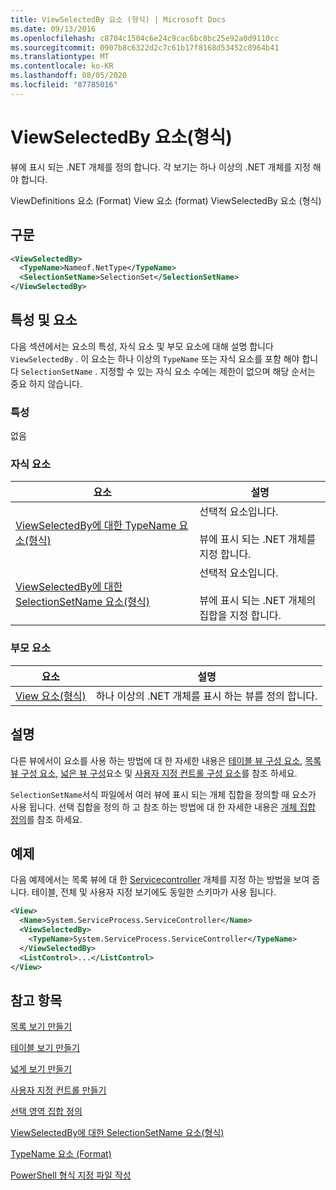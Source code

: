 ```yaml
---
title: ViewSelectedBy 요소 (형식) | Microsoft Docs
ms.date: 09/13/2016
ms.openlocfilehash: c8704c1504c6e24c9cac6bc8bc25e92a0d9110cc
ms.sourcegitcommit: 0907b8c6322d2c7c61b17f8168d53452c8964b41
ms.translationtype: MT
ms.contentlocale: ko-KR
ms.lasthandoff: 08/05/2020
ms.locfileid: "87785016"
---
```

# <a name="viewselectedby-element-format"></a>ViewSelectedBy 요소(형식)

뷰에 표시 되는 .NET 개체를 정의 합니다. 각 보기는 하나 이상의 .NET 개체를 지정 해야 합니다.

ViewDefinitions 요소 (Format) View 요소 (format) ViewSelectedBy 요소 (형식)

## <a name="syntax"></a>구문

```xml
<ViewSelectedBy>
  <TypeName>Nameof.NetType</TypeName>
  <SelectionSetName>SelectionSet</SelectionSetName>
</ViewSelectedBy>
```

## <a name="attributes-and-elements"></a>특성 및 요소

다음 섹션에서는 요소의 특성, 자식 요소 및 부모 요소에 대해 설명 합니다 `ViewSelectedBy` . 이 요소는 하나 이상의 `TypeName` 또는 자식 요소를 포함 해야 합니다 `SelectionSetName` . 지정할 수 있는 자식 요소 수에는 제한이 없으며 해당 순서는 중요 하지 않습니다.

### <a name="attributes"></a>특성

없음

### <a name="child-elements"></a>자식 요소

|요소|설명|
|-------------|-----------------|
|[ViewSelectedBy에 대한 TypeName 요소(형식)](./typename-element-for-viewselectedby-format.md)|선택적 요소입니다.<br /><br /> 뷰에 표시 되는 .NET 개체를 지정 합니다.|
|[ViewSelectedBy에 대한 SelectionSetName 요소(형식)](./selectionsetname-element-for-viewselectedby-format.md)|선택적 요소입니다.<br /><br /> 뷰에 표시 되는 .NET 개체의 집합을 지정 합니다.|

### <a name="parent-elements"></a>부모 요소

|요소|설명|
|-------------|-----------------|
|[View 요소(형식)](./view-element-format.md)|하나 이상의 .NET 개체를 표시 하는 뷰를 정의 합니다.|

## <a name="remarks"></a>설명

다른 뷰에서이 요소를 사용 하는 방법에 대 한 자세한 내용은 [테이블 뷰 구성 요소](./creating-a-table-view.md), [목록 뷰 구성 요소](./creating-a-list-view.md), [넓은 뷰 구성](./creating-a-wide-view.md)요소 및 [사용자 지정 컨트롤 구성 요소](./creating-custom-controls.md)를 참조 하세요.

`SelectionSetName`서식 파일에서 여러 뷰에 표시 되는 개체 집합을 정의할 때 요소가 사용 됩니다. 선택 집합을 정의 하 고 참조 하는 방법에 대 한 자세한 내용은 [개체 집합 정의](./defining-selection-sets.md)를 참조 하세요.

## <a name="example"></a>예제

다음 예제에서는 목록 뷰에 대 한 [Servicecontroller](/dotnet/api/System.ServiceProcess.ServiceController) 개체를 지정 하는 방법을 보여 줍니다. 테이블, 전체 및 사용자 지정 보기에도 동일한 스키마가 사용 됩니다.

```xml
<View>
  <Name>System.ServiceProcess.ServiceController</Name>
  <ViewSelectedBy>
    <TypeName>System.ServiceProcess.ServiceController</TypeName>
  </ViewSelectedBy>
  <ListControl>...</ListControl>
</View>
```

## <a name="see-also"></a>참고 항목

[목록 보기 만들기](./creating-a-list-view.md)

[테이블 보기 만들기](./creating-a-table-view.md)

[넓게 보기 만들기](./creating-a-wide-view.md)

[사용자 지정 컨트롤 만들기](./creating-custom-controls.md)

[선택 영역 집합 정의](./defining-selection-sets.md)

[ViewSelectedBy에 대한 SelectionSetName 요소(형식)](./selectionsetname-element-for-viewselectedby-format.md)

[TypeName 요소 (Format)](./typename-element-for-viewselectedby-format.md)

[PowerShell 형식 지정 파일 작성](./writing-a-powershell-formatting-file.md)
